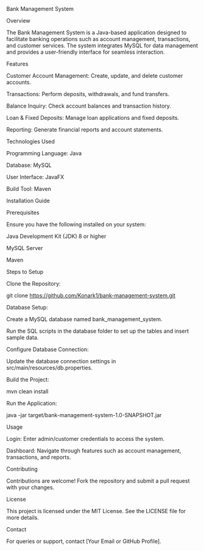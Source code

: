Bank Management System

Overview

The Bank Management System is a Java-based application designed to facilitate banking operations such as account management, transactions, and customer services. The system integrates MySQL for data management and provides a user-friendly interface for seamless interaction.

Features

Customer Account Management: Create, update, and delete customer accounts.

Transactions: Perform deposits, withdrawals, and fund transfers.

Balance Inquiry: Check account balances and transaction history.

Loan & Fixed Deposits: Manage loan applications and fixed deposits.

Reporting: Generate financial reports and account statements.

Technologies Used

Programming Language: Java

Database: MySQL

User Interface: JavaFX

Build Tool: Maven

Installation Guide

Prerequisites

Ensure you have the following installed on your system:

Java Development Kit (JDK) 8 or higher

MySQL Server

Maven

Steps to Setup

Clone the Repository:

git clone https://github.com/Konark1/bank-management-system.git

Database Setup:

Create a MySQL database named bank_management_system.

Run the SQL scripts in the database folder to set up the tables and insert sample data.

Configure Database Connection:

Update the database connection settings in src/main/resources/db.properties.

Build the Project:

mvn clean install

Run the Application:

java -jar target/bank-management-system-1.0-SNAPSHOT.jar

Usage

Login: Enter admin/customer credentials to access the system.

Dashboard: Navigate through features such as account management, transactions, and reports.

Contributing

Contributions are welcome! Fork the repository and submit a pull request with your changes.

License

This project is licensed under the MIT License. See the LICENSE file for more details.

Contact

For queries or support, contact [Your Email or GitHub Profile].
